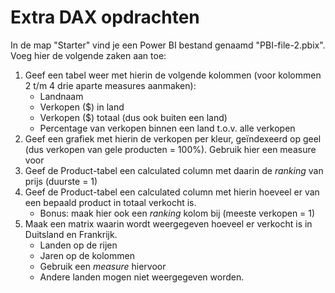 # Extra DAX opdrachten

In de map "Starter" vind je een Power BI bestand genaamd "PBI-file-2.pbix". Voeg hier de volgende zaken aan toe:

1. Geef een tabel weer met hierin de volgende kolommen (voor kolommen 2 t/m 4 drie aparte measures aanmaken):
   * Landnaam
   * Verkopen ($) in land
   * Verkopen ($) totaal (dus ook buiten een land)
   * Percentage van verkopen binnen een land t.o.v. alle verkopen
2. Geef een grafiek met hierin de verkopen per kleur, geïndexeerd op geel (dus verkopen van gele producten = 100%). Gebruik hier een measure voor
3. Geef de Product-tabel een calculated column met daarin de _ranking_ van prijs (duurste = 1)
4. Geef de Product-tabel een calculated column met hierin hoeveel er van een bepaald product in totaal verkocht is.
   * Bonus: maak hier ook een _ranking_ kolom bij (meeste verkopen = 1)
5. Maak een matrix waarin wordt weergegeven hoeveel er verkocht is in Duitsland en Frankrijk.
   * Landen op de rijen
   * Jaren op de kolommen
   * Gebruik een _measure_ hiervoor
   * Andere landen mogen niet weergegeven worden.
